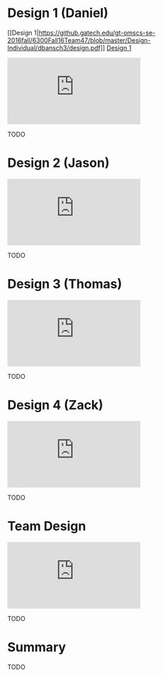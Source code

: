 # Design 1 (Daniel)

[[Design 1|https://github.gatech.edu/gt-omscs-se-2016fall/6300Fall16Team47/blob/master/Design-Individual/dbansch3/design.pdf]]
[Design 1](https://github.gatech.edu/gt-omscs-se-2016fall/6300Fall16Team47/blob/master/Design-Individual/dbansch3/design.pdf)

![alt text](https://github.gatech.edu/gt-omscs-se-2016fall/6300Fall16Team47/blob/master/Design-Individual/dbansch3/design.pdf "Design 1")

TODO 

# Design 2 (Jason)

![alt text](https://github.gatech.edu/6300Fall16Team47/Design-Individual/jbuoni3/design.pdf "Design 2")
 
 TODO 

 # Design 3 (Thomas)

 ![alt text](https://github.gatech.edu/6300Fall16Team47/Design-Individual/tlvh3/design.pdf "Design 3")
 
 TODO 

 # Design 4 (Zack)
 
 ![alt text](https://github.gatech.edu/6300Fall16Team47/Design-Individual/zmyrick3/design.pdf "Design 4")

 TODO 

 # Team Design

![alt text](https://github.gatech.edu/6300Fall16Team47/Design-Individual/dbansch3/design.pdf "Team Design")

 TODO 

 # Summary

 TODO 
